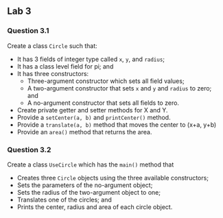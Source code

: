 ## Lab 3

### Question 3.1
Create a class `Circle` such that:
- It has 3 fields of integer type called `x`, `y`, and `radius`;
- It has a class level field for pi; and
- It has three constructors:
    - Three-argument constructor which sets all field values;
    - A two-argument constructor that sets `x` and `y` and `radius` to zero; and
    - A no-argument constructor that sets all fields to zero.
- Create private getter and setter methods for X and Y.
- Provide a `setCenter(a, b)` and `printCenter()` method.
- Provide a `translate(a, b)` method that moves the center to (x+a, y+b)
- Provide an `area()` method that returns the area.

### Question 3.2
Create a class `UseCircle` which has the `main()` method that
- Creates three `Circle` objects using the three available constructors;
- Sets the parameters of the no-argument object;
- Sets the radius of the two-argument object to one;
- Translates one of the circles; and
- Prints the center, radius and area of each circle object. 


